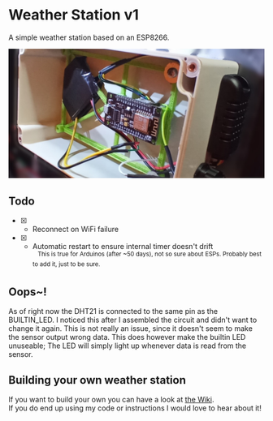 # Weather Station v1
A simple weather station based on an ESP8266.

![Overview](https://github.com/JanoschABR/weather-station-v1/blob/d3cf0b37891ef15b32f3fb7d15556ca328d79d1d/assets/overview.jpg)

## Todo
 - [X] - Reconnect on WiFi failure
 - [X] - Automatic restart to ensure internal timer doesn't drift  
<sup>&nbsp;&nbsp;&nbsp;This is true for Arduinos (after ~50 days), not so sure about ESPs. Probably best to add it, just to be sure.</sup>

## Oops~!
As of right now the DHT21 is connected to the same pin as the BUILTIN_LED. I noticed this after I assembled the circuit and didn't want to change it again. This is not really an issue, since it doesn't seem to make the sensor output wrong data. This does however make the builtin LED unuseable; The LED will simply light up whenever data is read from the sensor.

## Building your own weather station
If you want to build your own you can have a look at [the Wiki](https://github.com/JanoschABR/weather-station-v1/wiki/Components,-Circuit-&-Firmware).  
If you do end up using my code or instructions I would love to hear about it!
